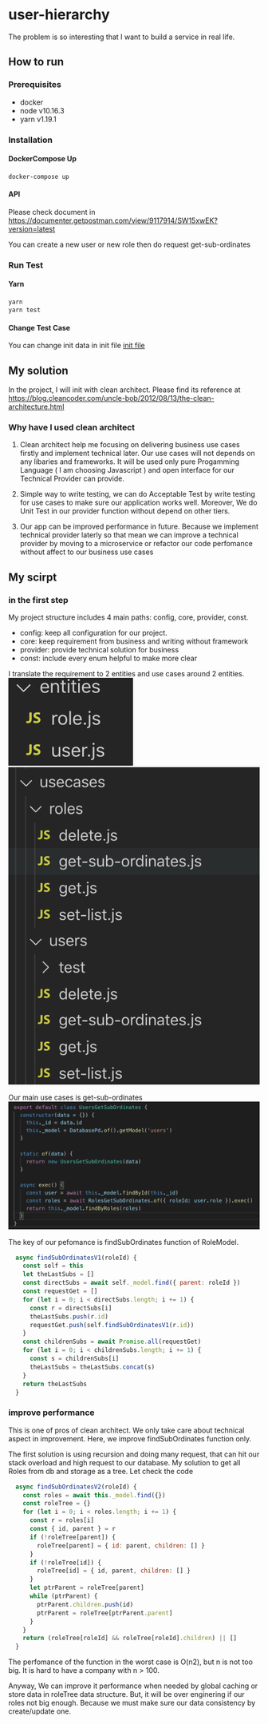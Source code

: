 # user-hierarchy

The problem is so interesting that I want to build a service in real life.

## How to run

### Prerequisites

- docker
- node v10.16.3
- yarn v1.19.1

### Installation

#### DockerCompose Up

```shell
docker-compose up
```

#### API

Please check document in https://documenter.getpostman.com/view/9117914/SW15xwEK?version=latest

You can create a new user or new role then do request get-sub-ordinates

### Run Test

#### Yarn

```shell
yarn
yarn test
```

#### Change Test Case

You can change init data in init file
[init file](/src/core/usecases/users/test/init.js)

## My solution

In the project, I will init with clean architect. Please find its reference at https://blog.cleancoder.com/uncle-bob/2012/08/13/the-clean-architecture.html

### Why have I used clean architect

1. Clean architect help me focusing on delivering business use cases firstly and implement technical later. Our use cases will not depends on any libaries and frameworks. It will be used only pure Progamming Language ( I am choosing Javascript ) and open interface for our Technical Provider can provide.

2. Simple way to write testing, we can do Acceptable Test by write testing for use cases to make sure our application works well. Moreover, We do Unit Test in our provider function without depend on other tiers.

3. Our app can be improved performance in future. Because we implement technical provider laterly so that mean we can improve a technical provider by moving to a microservice or refactor our code perfomance without affect to our business use cases

## My scirpt

### in the first step

My project structure includes 4 main paths: config, core, provider, const.

- config: keep all configuration for our project.
- core: keep requirement from business and writing without framework
- provider: provide technical solution for business
- const: include every enum helpful to make more clear

I translate the requirement to 2 entities and use cases around 2 entities.
![alt entities](/document/image/entities.png?raw=true)
![alt usecases](/document/image/usecases.png?raw=true)

Our main use cases is get-sub-ordinates
![alt get-sub-ordinates](/document/image/getSubOrdinates.png?raw=true)

The key of our pefomance is findSubOrdinates function of RoleModel.

```js
  async findSubOrdinatesV1(roleId) {
    const self = this
    let theLastSubs = []
    const directSubs = await self._model.find({ parent: roleId })
    const requestGet = []
    for (let i = 0; i < directSubs.length; i += 1) {
      const r = directSubs[i]
      theLastSubs.push(r.id)
      requestGet.push(self.findSubOrdinatesV1(r.id))
    }
    const childrenSubs = await Promise.all(requestGet)
    for (let i = 0; i < childrenSubs.length; i += 1) {
      const s = childrenSubs[i]
      theLastSubs = theLastSubs.concat(s)
    }
    return theLastSubs
  }
```

### improve performance

This is one of pros of clean architect. We only take care about technical aspect in improvement. Here, we improve findSubOrdinates function only.

The first solution is using recursion and doing many request, that can hit our stack overload and high request to our database. My solution to get all Roles from db and storage as a tree. Let check the code

```js
  async findSubOrdinatesV2(roleId) {
    const roles = await this._model.find({})
    const roleTree = {}
    for (let i = 0; i < roles.length; i += 1) {
      const r = roles[i]
      const { id, parent } = r
      if (!roleTree[parent]) {
        roleTree[parent] = { id: parent, children: [] }
      }
      if (!roleTree[id]) {
        roleTree[id] = { id, parent, children: [] }
      }
      let ptrParent = roleTree[parent]
      while (ptrParent) {
        ptrParent.children.push(id)
        ptrParent = roleTree[ptrParent.parent]
      }
    }
    return (roleTree[roleId] && roleTree[roleId].children) || []
  }
```

The perfomance of the function in the worst case is O(n2), but n is not too big. It is hard to have a company with n > 100.

Anyway, We can improve it performance when needed by global caching or store data in roleTree data structure. But, it will be over enginering if our roles not big enough. Because we must make sure our data consistency by create/update one.
